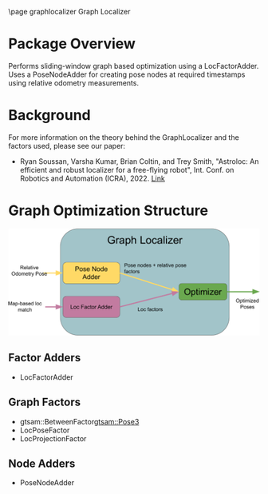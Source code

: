 \page graphlocalizer Graph Localizer 

# Package Overview
Performs sliding-window graph based optimization using a LocFactorAdder. Uses a PoseNodeAdder for creating pose nodes at required timestamps using relative odometry measurements.

# Background
For more information on the theory behind the GraphLocalizer and the factors used, please see our paper: 
* Ryan Soussan, Varsha Kumar, Brian Coltin, and Trey Smith, "Astroloc: An efficient and robust localizer for a free-flying robot", Int. Conf. on Robotics and Automation (ICRA), 2022. [Link](https://ieeexplore.ieee.org/stamp/stamp.jsp?tp=&arnumber=9811919 "Link")

# Graph Optimization Structure 
<p align="center">
<img src="../doc/images/graph_localizer.png" width="550">
</p>

## Factor Adders
* LocFactorAdder
## Graph Factors
* gtsam::BetweenFactor<gtsam::Pose3> 
* LocPoseFactor 
* LocProjectionFactor 
## Node Adders
* PoseNodeAdder 
